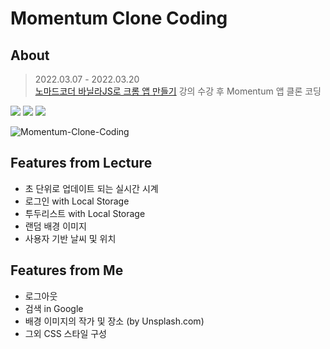 # Momentum Clone Coding

## About
> 2022.03.07 - 2022.03.20 <br>
> [노마드코더 바닐라JS로 크롬 앱 만들기](https://nomadcoders.co/javascript-for-beginners) 강의 수강 후 Momentum 앱 클론 코딩

<img src="https://img.shields.io/badge/html-E34F26?style=for-the-badge&logo=html5&logoColor=white"> <img src="https://img.shields.io/badge/css-1572B6?style=for-the-badge&logo=css3&logoColor=white"> <img src="https://img.shields.io/badge/javascript-F7DF1E?style=for-the-badge&logo=javascript&logoColor=black">

![Momentum-Clone-Coding](https://user-images.githubusercontent.com/98463091/159162640-52723191-6278-440d-9ed6-5a254d873c20.gif)

## Features from Lecture
- 초 단위로 업데이트 되는 실시간 시계
- 로그인 with Local Storage
- 투두리스트 with Local Storage
- 랜덤 배경 이미지
- 사용자 기반 날씨 및 위치

## Features from Me
- 로그아웃
- 검색 in Google
- 배경 이미지의 작가 및 장소 (by Unsplash.com)
- 그외 CSS 스타일 구성
